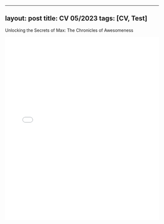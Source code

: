 
---
layout: post
title: CV 05/2023
tags: [CV, Test]
---

Unlocking the Secrets of Max: The Chronicles of Awesomeness




<embed src="assets/MK_CV_05_2023.pdf" type="application/pdf" width="100%" height="600px" />